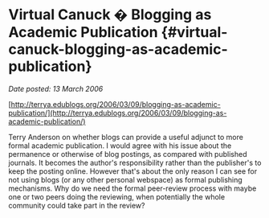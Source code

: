 # Virtual Canuck � Blogging as Academic Publication {#virtual-canuck-blogging-as-academic-publication}

_Date posted: 13 March 2006_

[http://terrya.edublogs.org/2006/03/09/blogging-as-academic-publication/](http://terrya.edublogs.org/2006/03/09/blogging-as-academic-publication/)

Terry Anderson on whether blogs can provide a useful adjunct to more formal academic publication. I would agree with his issue about the permanence or otherwise of blog postings, as compared with published journals. It becomes the author's responsibility rather than the publisher's to keep the posting online. However that's about the only reason I can see for not using blogs (or any other personal webspace) as formal publishing mechanisms. Why do we need the formal peer-review process with maybe one or two peers doing the reviewing, when potentially the whole community could take part in the review?
